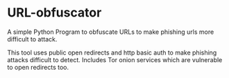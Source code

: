 # URL-obfuscator

A simple Python Program to obfuscate URLs to make phishing urls more difficult to attack.

This tool uses public open redirects and http basic auth to make phishing attacks
difficult to detect. Includes Tor onion services which are vulnerable to open redirects too.
